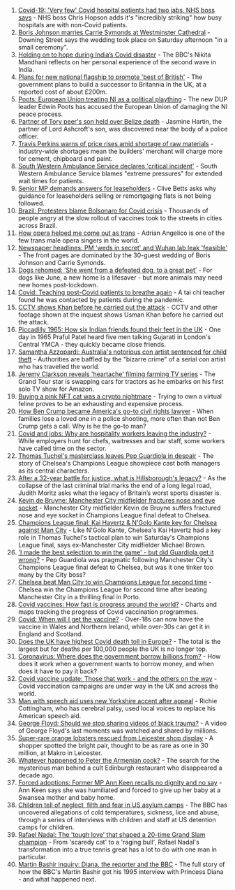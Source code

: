 1. [Covid-19: 'Very few' Covid hospital patients had two jabs, NHS boss says](https://www.bbc.co.uk/news/uk-57294438) - NHS boss Chris Hopson adds it's "incredibly striking" how busy hospitals are with non-Covid patients.
2. [Boris Johnson marries Carrie Symonds at Westminster Cathedral](https://www.bbc.co.uk/news/uk-57296472) - Downing Street says the wedding took place on Saturday afternoon "in a small ceremony".
3. [Holding on to hope during India’s Covid disaster](https://www.bbc.co.uk/news/world-asia-india-57286411) - The BBC's Nikita Mandhani reflects on her personal experience of the second wave in India.
4. [Plans for new national flagship to promote 'best of British'](https://www.bbc.co.uk/news/uk-57293882) - The government plans to build a successor to Britannia in the UK, at a reported cost of about £200m.
5. [Poots: European Union treating NI as a political plaything](https://www.bbc.co.uk/news/uk-northern-ireland-57299360) - The new DUP leader Edwin Poots has accused the European Union of damaging the NI peace process.
6. [Partner of Tory peer's son held over Belize death](https://www.bbc.co.uk/news/world-latin-america-57298507) - Jasmine Hartin, the partner of Lord Ashcroft's son, was discovered near the body of a police officer.
7. [Travis Perkins warns of price rises amid shortage of raw materials](https://www.bbc.co.uk/news/business-57299350) - Industry-wide shortages mean the builders' merchant will charge more for cement, chipboard and paint.
8. [South Western Ambulance Service declares 'critical incident'](https://www.bbc.co.uk/news/uk-england-57298467) - South Western Ambulance Service blames "extreme pressures" for extended wait times for patients.
9. [Senior MP demands answers for leaseholders](https://www.bbc.co.uk/news/business-57240060) - Clive Betts asks why guidance for leaseholders selling or remortgaging flats is not being followed.
10. [Brazil: Protesters blame Bolsonaro for Covid crisis](https://www.bbc.co.uk/news/world-latin-america-57294415) - Thousands of people angry at the slow rollout of vaccines took to the streets in cities across Brazil.
11. [How opera helped me come out as trans](https://www.bbc.co.uk/news/uk-57275103) - Adrian Angelico is one of the few trans male opera singers in the world.
12. [Newspaper headlines: PM 'weds in secret' and Wuhan lab leak 'feasible'](https://www.bbc.co.uk/news/blogs-the-papers-57296743) - The front pages are dominated by the 30-guest wedding of Boris Johnson and Carrie Symonds.
13. [Dogs rehomed: ‘She went from a defeated dog, to a great pet’](https://www.bbc.co.uk/news/uk-northern-ireland-57200393) - For dogs like June, a new home is a lifesaver - but more animals may need new homes post-lockdown.
14. [Covid: Teaching post-Covid patients to breathe again](https://www.bbc.co.uk/news/uk-england-derbyshire-57185704) - A tai chi teacher found he was contacted by patients during the pandemic.
15. [CCTV shows Khan before he carried out the attack](https://www.bbc.co.uk/news/uk-57283303) - CCTV and other footage shown at the inquest shows Usman Khan before he carried out the attack.
16. [Piccadilly 1965: How six Indian friends found their feet in the UK](https://www.bbc.co.uk/news/stories-57285369) - One day in 1965 Praful Patel heard five men talking Gujarati in London's Central YMCA - they quickly became close friends.
17. [Samantha Azzopardi: Australia's notorious con artist sentenced for child theft](https://www.bbc.co.uk/news/world-australia-57284621) - Authorities are baffled by the "bizarre crime" of a serial con artist who has travelled the world.
18. [Jeremy Clarkson reveals 'heartache' filming farming TV series](https://www.bbc.co.uk/news/entertainment-arts-57101577) - The Grand Tour star is swapping cars for tractors as he embarks on his first solo TV show for Amazon.
19. [Buying a pink NFT cat was a crypto nightmare](https://www.bbc.co.uk/news/technology-57273904) - Trying to own a virtual feline proves to be an exhausting and expensive process.
20. [How Ben Crump became America's go-to civil rights lawyer](https://www.bbc.co.uk/news/world-us-canada-57038162) - When families lose a loved one in a police shooting, more often than not Ben Crump gets a call. Why is he the go-to man?
21. [Covid and jobs: Why are hospitality workers leaving the industry?](https://www.bbc.co.uk/news/uk-wales-57241370) - While employers hunt for chefs, waitresses and bar staff, some workers have called time on the sector.
22. [Thomas Tuchel's masterclass leaves Pep Guardiola in despair](https://www.bbc.co.uk/sport/football/57296303) - The story of Chelsea's Champions League showpiece cast both managers as its central characters.
23. [After a 32-year battle for justice, what is Hillsborough's legacy?](https://www.bbc.co.uk/news/uk-57281398) - As the collapse of the last criminal trial marks the end of a long legal road, Judith Moritz asks what the legacy of Britain’s worst sports disaster is.
24. [Kevin de Bruyne: Manchester City midfielder fractures nose and eye socket](https://www.bbc.co.uk/sport/football/57299661) - Manchester City midfielder Kevin de Bruyne suffers fractured nose and eye socket in Champions League final defeat to Chelsea.
25. [Champions League final: Kai Havertz & N'Golo Kante key for Chelsea against Man City](https://www.bbc.co.uk/sport/football/57295894) - Like N'Golo Kante, Chelsea's Kai Havertz had a key role in Thomas Tuchel's tactical plan to win Saturday's Champions League final, says ex-Manchester City midfielder Michael Brown.
26. ['I made the best selection to win the game' - but did Guardiola get it wrong?](https://www.bbc.co.uk/sport/football/57296822) - Pep Guardiola was pragmatic following Manchester City's Champions League final defeat to Chelsea, but was it one tinker too many by the City boss?
27. [Chelsea beat Man City to win Champions League for second time](https://www.bbc.co.uk/sport/football/57268064) - Chelsea win the Champions League for second time after beating Manchester City in a thrilling final in Porto.
28. [Covid vaccines: How fast is progress around the world?](https://www.bbc.co.uk/news/world-56237778) - Charts and maps tracking the progress of Covid vaccination programmes.
29. [Covid: When will I get the vaccine?](https://www.bbc.co.uk/news/health-55045639) - Over-18s can now have the vaccine in Wales and Northern Ireland, while over-30s can get it in England and Scotland.
30. [Does the UK have highest Covid death toll in Europe?](https://www.bbc.co.uk/news/57268471) - The total is the largest but for deaths per 100,000 people the UK is no longer top.
31. [Coronavirus: Where does the government borrow billions from?](https://www.bbc.co.uk/news/business-50504151) - How does it work when a government wants to borrow money, and when does it have to pay it back?
32. [Covid vaccine update: Those that work - and the others on the way](https://www.bbc.co.uk/news/health-51665497) - Covid vaccination campaigns are under way in the UK and across the world.
33. [Man with speech aid uses new Yorkshire accent after appeal](https://www.bbc.co.uk/news/uk-england-humber-57274521) - Richie Cottingham, who has cerebral palsy, used local voices to replace his American speech aid.
34. [George Floyd: Should we stop sharing videos of black trauma?](https://www.bbc.co.uk/news/newsbeat-57229705) - A video of George Floyd's last moments was watched and shared by millions.
35. [Super-rare orange lobsters rescued from Leicester shop display](https://www.bbc.co.uk/news/uk-england-leicestershire-57283428) - A shopper spotted the bright pair, thought to be as rare as one in 30 million, at Makro in Leicester.
36. [Whatever happened to Peter the Armenian cook?](https://www.bbc.co.uk/news/uk-scotland-57200613) - The search for the mysterious man behind a cult Edinburgh restaurant who disappeared a decade ago.
37. [Forced adoptions: Former MP Ann Keen recalls no dignity and no say](https://www.bbc.co.uk/news/uk-wales-57251782) - Ann Keen says she was humiliated and forced to give up her baby at a Swansea mother and baby home.
38. [Children tell of neglect, filth and fear in US asylum camps](https://www.bbc.co.uk/news/world-us-canada-57149721) - The BBC has uncovered allegations of cold temperatures, sickness, lice and abuse, through a series of interviews with children and staff at US detention camps for children.
39. [Rafael Nadal: The 'tough love' that shaped a 20-time Grand Slam champion](https://www.bbc.co.uk/sport/tennis/56090941) - From 'scaredy cat' to a 'raging bull', Rafael Nadal's transformation into a true tennis great has a lot to do with one man in particular.
40. [Martin Bashir inquiry: Diana, the reporter and the BBC](https://www.bbc.co.uk/news/uk-56680229) - The full story of how the BBC's Martin Bashir got his 1995 interview with Princess Diana - and what happened next.
